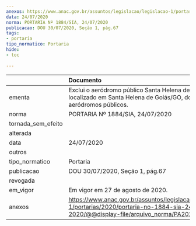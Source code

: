 ```yaml
---
anexos: https://www.anac.gov.br/assuntos/legislacao/legislacao-1/portarias/2020/portaria-no-1884-sia-24-07-2020/@@display-file/arquivo_norma/PA2020-1884.pdf
data: 24/07/2020
norma: PORTARIA Nº 1884/SIA, 24/07/2020
publicacao: DOU 30/07/2020, Seção 1, pág.67
tags:
- portaria
tipo_normatico: Portaria
hide: 
- toc 
 
---
```


|                    | Documento                                                                                                                                            |
|:-------------------|:-----------------------------------------------------------------------------------------------------------------------------------------------------|
| ementa             | Exclui o aeródromo público Santa Helena de Goiás, localizado em Santa Helena de Goiás/GO, do cadastro de aeródromos públicos.                        |
| norma              | PORTARIA Nº 1884/SIA, 24/07/2020                                                                                                                     |
| tornada_sem_efeito |                                                                                                                                                      |
| alterada           |                                                                                                                                                      |
| data               | 24/07/2020                                                                                                                                           |
| outros             |                                                                                                                                                      |
| tipo_normatico     | Portaria                                                                                                                                             |
| publicacao         | DOU 30/07/2020, Seção 1, pág.67                                                                                                                      |
| revogada           |                                                                                                                                                      |
| em_vigor           | Em vigor em 27 de agosto de 2020.                                                                                                                    |
| anexos             | https://www.anac.gov.br/assuntos/legislacao/legislacao-1/portarias/2020/portaria-no-1884-sia-24-07-2020/@@display-file/arquivo_norma/PA2020-1884.pdf |